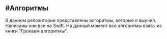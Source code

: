 #Алгоритмы
---
В данном репозитории представлены алгоритмы, которые я выучил. Написаны они все на Swift. На данный момент все алгоритмы взяты из книги "Грокаем алгоритмы".
